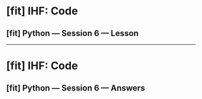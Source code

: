 # [fit] IHF: Code
## [fit] Python — Session 6 — Lesson

---

# [fit] IHF: Code
## [fit] Python — Session 6 — Answers
